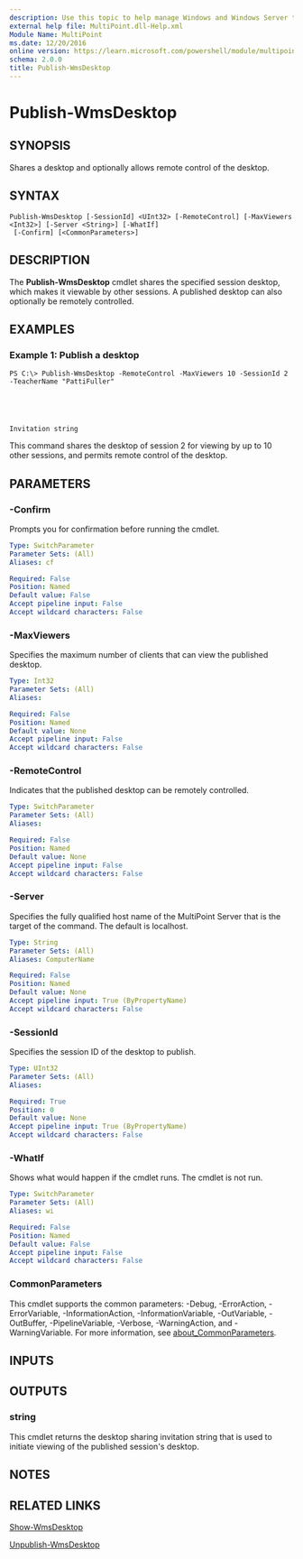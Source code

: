 ```yaml
---
description: Use this topic to help manage Windows and Windows Server technologies with Windows PowerShell.
external help file: MultiPoint.dll-Help.xml
Module Name: MultiPoint
ms.date: 12/20/2016
online version: https://learn.microsoft.com/powershell/module/multipoint/publish-wmsdesktop?view=windowsserver2016-ps&wt.mc_id=ps-gethelp
schema: 2.0.0
title: Publish-WmsDesktop
---
```


# Publish-WmsDesktop

## SYNOPSIS
Shares a desktop and optionally allows remote control of the desktop.

## SYNTAX

```
Publish-WmsDesktop [-SessionId] <UInt32> [-RemoteControl] [-MaxViewers <Int32>] [-Server <String>] [-WhatIf]
 [-Confirm] [<CommonParameters>]
```

## DESCRIPTION
The **Publish-WmsDesktop** cmdlet shares the specified session desktop, which makes it viewable by other sessions.
A published desktop can also optionally be remotely controlled.

## EXAMPLES

### Example 1: Publish a desktop
```
PS C:\> Publish-WmsDesktop -RemoteControl -MaxViewers 10 -SessionId 2 -TeacherName "PattiFuller"





Invitation string
```

This command shares the desktop of session 2 for viewing by up to 10 other sessions, and permits remote control of the desktop.

## PARAMETERS

### -Confirm
Prompts you for confirmation before running the cmdlet.

```yaml
Type: SwitchParameter
Parameter Sets: (All)
Aliases: cf

Required: False
Position: Named
Default value: False
Accept pipeline input: False
Accept wildcard characters: False
```

### -MaxViewers
Specifies the maximum number of clients that can view the published desktop.

```yaml
Type: Int32
Parameter Sets: (All)
Aliases: 

Required: False
Position: Named
Default value: None
Accept pipeline input: False
Accept wildcard characters: False
```

### -RemoteControl
Indicates that the published desktop can be remotely controlled.

```yaml
Type: SwitchParameter
Parameter Sets: (All)
Aliases: 

Required: False
Position: Named
Default value: None
Accept pipeline input: False
Accept wildcard characters: False
```

### -Server
Specifies the fully qualified host name of the MultiPoint Server that is the target of the command.
The default is localhost.

```yaml
Type: String
Parameter Sets: (All)
Aliases: ComputerName

Required: False
Position: Named
Default value: None
Accept pipeline input: True (ByPropertyName)
Accept wildcard characters: False
```

### -SessionId
Specifies the session ID of the desktop to publish.

```yaml
Type: UInt32
Parameter Sets: (All)
Aliases: 

Required: True
Position: 0
Default value: None
Accept pipeline input: True (ByPropertyName)
Accept wildcard characters: False
```

### -WhatIf
Shows what would happen if the cmdlet runs.
The cmdlet is not run.

```yaml
Type: SwitchParameter
Parameter Sets: (All)
Aliases: wi

Required: False
Position: Named
Default value: False
Accept pipeline input: False
Accept wildcard characters: False
```

### CommonParameters
This cmdlet supports the common parameters: -Debug, -ErrorAction, -ErrorVariable, -InformationAction, -InformationVariable, -OutVariable, -OutBuffer, -PipelineVariable, -Verbose, -WarningAction, and -WarningVariable. For more information, see [about_CommonParameters](https://go.microsoft.com/fwlink/?LinkID=113216).

## INPUTS

## OUTPUTS

### string
This cmdlet returns the desktop sharing invitation string that is used to initiate viewing of the published session's desktop.

## NOTES

## RELATED LINKS

[Show-WmsDesktop](./Show-WmsDesktop.md)

[Unpublish-WmsDesktop](./Unpublish-WmsDesktop.md)


